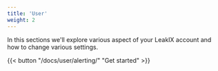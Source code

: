 ```yaml
---
title: 'User'
weight: 2
---
```


In this sections we'll explore various aspect of your LeakIX account and how to
change various settings.

{{< button "/docs/user/alerting/" "Get started" >}}
